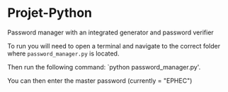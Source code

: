 # Projet-Python

Password manager with an integrated generator and password verifier

To run you will need to open a terminal and navigate to the correct folder where `password_manager.py` is located.

Then run the following command: `python password_manager.py'.

You can then enter the master password (currently = "EPHEC")
